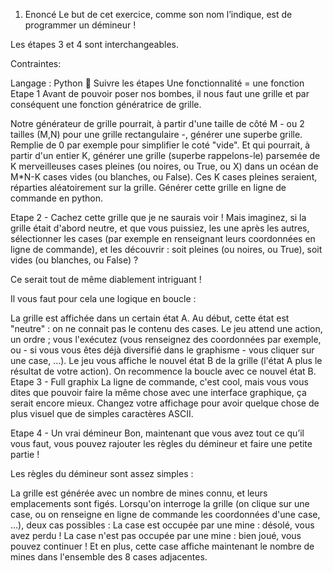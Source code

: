 1. Enoncé
   Le but de cet exercice, comme son nom l’indique, est de programmer un démineur !

Les étapes 3 et 4 sont interchangeables.

Contraintes:

Langage : Python 🐍
Suivre les étapes
Une fonctionnalité = une fonction
Etape 1
Avant de pouvoir poser nos bombes, il nous faut une grille et par conséquent une fonction génératrice de grille.

Notre générateur de grille pourrait, à partir d'une taille de côté M - ou 2 tailles (M,N) pour une grille rectangulaire -, générer une superbe grille. Remplie de 0 par exemple pour simplifier le coté "vide".
Et qui pourrait, à partir d'un entier K, générer une grille (superbe rappelons-le) parsemée de K merveilleuses cases pleines (ou noires, ou True, ou X) dans un océan de M\*N-K cases vides (ou blanches, ou False). Ces K cases pleines seraient, réparties aléatoirement sur la grille.
Générer cette grille en ligne de commande en python.

Etape 2 - Cachez cette grille que je ne saurais voir !
Mais imaginez, si la grille était d'abord neutre, et que vous puissiez, les une après les autres, sélectionner les cases (par exemple en renseignant leurs coordonnées en ligne de commande), et les découvrir : soit pleines (ou noires, ou True), soit vides (ou blanches, ou False) ?

Ce serait tout de même diablement intriguant !

Il vous faut pour cela une logique en boucle :

La grille est affichée dans un certain état A. Au début, cette état est "neutre" : on ne connait pas le contenu des cases.
Le jeu attend une action, un ordre ; vous l'exécutez (vous renseignez des coordonnées par exemple, ou - si vous vous êtes déjà diversifié dans le graphisme - vous cliquer sur une case, ...).
Le jeu vous affiche le nouvel état B de la grille (l'état A plus le résultat de votre action).
On recommence la boucle avec ce nouvel état B.
Etape 3 - Full graphix
La ligne de commande, c'est cool, mais vous vous dites que pouvoir faire la même chose avec une interface graphique, ça serait encore mieux. Changez votre affichage pour avoir quelque chose de plus visuel que de simples caractères ASCII.

Etape 4 - Un vrai démineur
Bon, maintenant que vous avez tout ce qu’il vous faut, vous pouvez rajouter les règles du démineur et faire une petite partie !

Les règles du démineur sont assez simples :

La grille est générée avec un nombre de mines connu, et leurs emplacements sont figés.
Lorsqu'on interroge la grille (on clique sur une case, ou on renseigne en ligne de commande les coordonnées d'une case, ...), deux cas possibles :
La case est occupée par une mine : désolé, vous avez perdu !
La case n'est pas occupée par une mine : bien joué, vous pouvez continuer !
Et en plus, cette case affiche maintenant le nombre de mines dans l'ensemble des 8 cases adjacentes.
